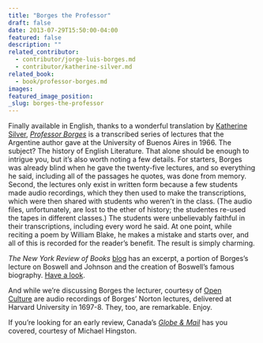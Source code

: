 ```yaml
---
title: "Borges the Professor"
draft: false
date: 2013-07-29T15:50:00-04:00
featured: false
description: ""
related_contributor:
  - contributor/jorge-luis-borges.md
  - contributor/katherine-silver.md
related_book:
  - book/professor-borges.md
images:
featured_image_position: 
_slug: borges-the-professor
---
```


Finally available in English, thanks to a wonderful translation by [Katherine Silver](http://ndbooks.com/author/katherine-silver), _[Professor Borges](http://ndbooks.com/book/professor-borges)_ is a transcribed series of lectures that the Argentine author gave at the University of Buenos Aires in 1966. The subject? The history of English Literature. That alone should be enough to intrigue you, but it’s also worth noting a few details. For starters, Borges was already blind when he gave the twenty-five lectures, and so everything he said, including all of the passages he quotes, was done from memory. Second, the lectures only exist in written form because a few students made audio recordings, which they then used to make the transcriptions, which were then shared with students who weren’t in the class. (The audio files, unfortunately, are lost to the ether of history; the studentes re-used the tapes in different classes.) The students were unbelievably faithful in their transcriptions, including every word he said. At one point, while reciting a poem by William Blake, he makes a mistake and starts over, and all of this is recorded for the reader’s benefit. The result is simply charming. 

_The New York Review of Books_ [blog](http://www.nybooks.com/blogs/nyrblog/) has an excerpt, a portion of Borges’s lecture on Boswell and Johnson and the creation of Boswell’s famous biography. [Have a look](http://www.nybooks.com/blogs/nyrblog/).

And while we’re discussing Borges the lecturer, courtesy of [Open Culture](http://www.openculture.com/2012/05/jorge_luis_borges_1967-8_norton_lectures_on_poetry_and_everything_else_literary.html) are audio recordings of Borges’ Norton lectures, delivered at Harvard University in 1697-8. They, too, are remarkable. Enjoy.

If you’re looking for an early review, Canada’s [_Globe & Mail_](http://www.theglobeandmail.com/arts/books-and-media/jorge-luis-borges-and-the-library-of-babble/article13322561/) has you covered, courtesy of Michael Hingston. 

